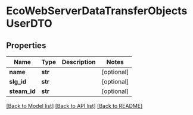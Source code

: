 # EcoWebServerDataTransferObjectsUserDTO

## Properties
Name | Type | Description | Notes
------------ | ------------- | ------------- | -------------
**name** | **str** |  | [optional] 
**slg_id** | **str** |  | [optional] 
**steam_id** | **str** |  | [optional] 

[[Back to Model list]](../README.md#documentation-for-models) [[Back to API list]](../README.md#documentation-for-api-endpoints) [[Back to README]](../README.md)


